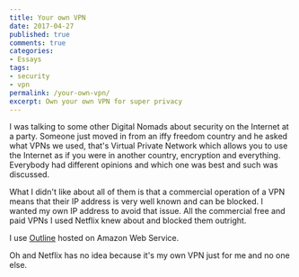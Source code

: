 ```yaml
---
title: Your own VPN
date: 2017-04-27
published: true
comments: true
categories:
- Essays
tags:
- security
- vpn
permalink: /your-own-vpn/
excerpt: Own your own VPN for super privacy
---
```

I was talking to some other Digital Nomads about security on the Internet at a party. Someone just moved in from an iffy freedom country and he asked what VPNs we used, that's Virtual Private Network which allows you to use the Internet as if you were in another country, encryption and everything. Everybody had different opinions and which one was best and such was discussed.

What I didn't like about all of them is that a commercial operation of a VPN means that their IP address is very well known and can be blocked. I wanted my own IP address to avoid that issue. All the commercial free and paid VPNs I used Netflix knew about and blocked them outright.

I use [Outline](https://getoutline.org) hosted on Amazon Web Service.

Oh and Netflix has no idea because it's my own VPN just for me and no one else.